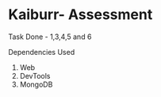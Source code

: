 # Kaiburr- Assessment

Task Done - 1,3,4,5 and 6


Dependencies Used
1.	Web
2.	DevTools
3.	MongoDB


